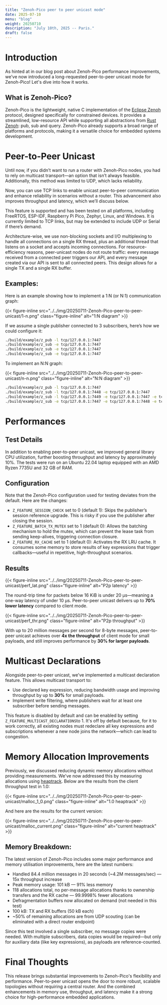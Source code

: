 ```yaml
---
title: "Zenoh-Pico peer to peer unicast mode"
date: 2025-07-10
menu: "blog"
weight: 20250710
description: "July 10th, 2025 -- Paris."
draft: false
---
```


# Introduction

As hinted at in our blog post about Zenoh-Pico performance improvements, we’ve now introduced a long-requested peer-to-peer unicast mode for Zenoh-Pico! Let's dive into how it works.

## What is Zenoh-Pico?

Zenoh-Pico is the lightweight, native C implementation of the [Eclipse Zenoh](http://zenoh.io) protocol, designed specifically for constrained devices. It provides a streamlined, low-resource API while supporting all abstractions from [Rust Zenoh](https://github.com/eclipse-zenoh/zenoh): pub, sub and query.  Zenoh-Pico already supports a broad range of platforms and protocols, making it a versatile choice for embedded systems development.

# Peer-to-Peer Unicast

Until now, if you didn’t want to run a router with Zenoh-Pico nodes, you had to rely on multicast transport—an option that isn’t always feasible. Additionally, this method was limited to UDP, which lacks reliability.

Now, you can use TCP links to enable unicast peer-to-peer communication and enhance reliability in scenarios without a router. This advancement also improves throughput and latency, which we’ll discuss below.

This feature is supported and has been tested on all platforms, including FreeRTOS, ESP-IDF, Raspberry Pi Pico, Zephyr, Linux, and Windows. It is currently limited to TCP links, but may be extended to include UDP or Serial if there’s demand.

Architecture-wise, we use non-blocking sockets and I/O multiplexing to handle all connections on a single RX thread, plus an additional thread that listens on a socket and accepts incoming connections. For resource-efficiency reasons, peer-unicast nodes do not route traffic: every message received from a connected peer triggers our API, and every message created via our API is sent to all connected peers. This design allows for a single TX and a single RX buffer.

## Examples:

Here is an example showing how to implement a 1:N (or N:1) communication graph:

{{< figure-inline
    src="../../img/20250711-Zenoh-Pico-peer-to-peer-unicast/1-n.png"
    class="figure-inline"
    alt="1:N diagram" >}}

If we assume a single publisher connected to 3 subscribers, here’s how we could configure it:

 ```Bash
 ./build/example/z_pub -l tcp/127.0.0.1:7447
 ./build/example/z_sub -e tcp/127.0.0.1:7447
 ./build/example/z_sub -e tcp/127.0.0.1:7447
 ./build/example/z_sub -e tcp/127.0.0.1:7447
 ```

To implement an N:N graph:

{{< figure-inline
    src="../../img/20250711-Zenoh-Pico-peer-to-peer-unicast/n-n.png"
    class="figure-inline"
    alt="N:N diagram" >}}

```Bash
./build/example/z_pub -l tcp/127.0.0.1:7447
./build/example/z_sub -l tcp/127.0.0.1:7448 -e tcp/127.0.0.1:7447
./build/example/z_sub -l tcp/127.0.0.1:7449 -e tcp/127.0.0.1:7447 -e tcp/127.0.0.1:7448
./build/example/z_sub -e tcp/127.0.0.1:7447 -e tcp/127.0.0.1:7448 -e tcp/127.0.0.1:7449
```

# Performances

## Test Details

In addition to enabling peer-to-peer unicast, we improved general library CPU utilization, further boosting throughput and latency by approximately 10%. The tests were run on an Ubuntu 22.04 laptop equipped with an AMD Ryzen 7735U and 32 GB of RAM.

## Configuration

Note that the Zenoh-Pico configuration used for testing deviates from the default. Here are the changes:

* `Z_FEATURE_SESSION_CHECK` set to 0 (default 1): Skips the publisher’s session reference upgrade. This is risky if you use the publisher after closing the session.
* `Z_FEATURE_BATCH_TX_MUTEX` set to 1 (default 0): Allows the batching mechanism to hold the mutex, which can prevent the lease task from sending keep-alives, triggering connection closure.
* `Z_FEATURE_RX_CACHE` set to 1 (default 0): Activates the RX LRU cache. It consumes some memory to store results of key expressions that trigger callbacks—useful in repetitive, high-throughput scenarios.

## Results

{{< figure-inline
    src="../../img/20250711-Zenoh-Pico-peer-to-peer-unicast/perf_lat.png"
    class="figure-inline"
    alt="P2p latency" >}}

The round-trip time for packets below 16 KiB is under 20 µs—meaning a one-way latency of under 10 µs. Peer-to-peer unicast delivers up to **70% lower latency** compared to client mode.

{{< figure-inline
    src="../../img/20250711-Zenoh-Pico-peer-to-peer-unicast/perf_thr.png"
    class="figure-inline"
    alt="P2p throughput" >}}

With up to 20 million messages per second for 8-byte messages, peer-to-peer unicast achieves over **4x the throughput** of client mode for small payloads, and still improves performance by **30% for larger payloads**.

# Multicast Declarations

Alongside peer-to-peer unicast, we’ve implemented a multicast declaration feature. This allows multicast transport to:

* Use declared key expression, reducing bandwidth usage and improving throughput by up to **30%** for small payloads.
* Implement write filtering, where publishers wait for at least one subscriber before sending messages.

This feature is disabled by default and can be enabled by setting `Z_FEATURE_MULTICAST_DECLARATIONS`to 1. It's off by default because, for it to work correctly, all existing nodes must redeclare all key expressions and subscriptions whenever a new node joins the network—which can lead to congestion.

# Memory Allocation Improvements

Previously, we discussed reducing dynamic memory allocations without providing measurements. We've now addressed this by measuring allocations using [heaptrack](https://github.com/KDE/heaptrack). Below are the results from the client throughput test in 1.0:

{{< figure-inline
    src="../../img/20250711-Zenoh-Pico-peer-to-peer-unicast/malloc_1_0.png"
    class="figure-inline"
    alt="1.0 heaptrack" >}}

And here are the results for the current version:

{{< figure-inline
    src="../../img/20250711-Zenoh-Pico-peer-to-peer-unicast/malloc_current.png"
    class="figure-inline"
    alt="current heaptrack" >}}

## Memory Breakdown:

The latest version of Zenoh-Pico includes some major performance and memory utilisation improvements, here are the latest numbers:

* Handled 84.4 million messages in 20 seconds (~4.2M messages/sec) — 15x throughput increase
* Peak memory usage: 101 kB — 91% less memory
* 118 allocations total, no per-message allocations thanks to ownership transfers and the RX cache — 99.9998% fewer allocations
* Defragmentation buffers now allocated on demand (not needed in this test)
* 100 kB: TX and RX buffers (50 kB each)
* ~50% of remaining allocations are from UDP scouting (can be eliminated with a direct router endpoint)
 
Since this test involved a single subscriber, no message copies were needed. With multiple subscribers, data copies would be required—but only for auxiliary data (like key expressions), as payloads are reference-counted.

# Final Thoughts

This release brings substantial improvements to Zenoh-Pico's flexibility and performance. Peer-to-peer unicast opens the door to more robust, scalable topologies without requiring a central router. And the combined enhancements in memory use, throughput, and latency make it a strong choice for high-performance embedded applications.